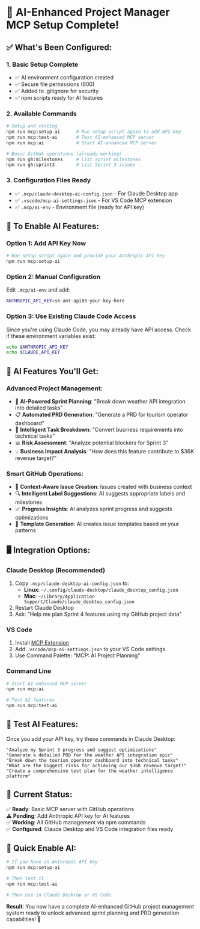 # 🤖 AI-Enhanced Project Manager MCP Setup Complete!

## ✅ **What's Been Configured:**

### **1. Basic Setup Complete**
- ✅ AI environment configuration created
- ✅ Secure file permissions (600)
- ✅ Added to .gitignore for security
- ✅ npm scripts ready for AI features

### **2. Available Commands**
```bash
# Setup and testing
npm run mcp:setup-ai      # Run setup script again to add API key
npm run mcp:test-ai       # Test AI-enhanced MCP server
npm run mcp:ai            # Start AI-enhanced MCP server

# Basic GitHub operations (already working)
npm run gh:milestones     # List sprint milestones
npm run gh:sprint3        # List Sprint 3 issues
```

### **3. Configuration Files Ready**
- ✅ `.mcp/claude-desktop-ai-config.json` - For Claude Desktop app
- ✅ `.vscode/mcp-ai-settings.json` - For VS Code MCP extension
- ✅ `.mcp/ai-env` - Environment file (ready for API key)

## 🔑 **To Enable AI Features:**

### **Option 1: Add API Key Now**
```bash
# Run setup script again and provide your Anthropic API key
npm run mcp:setup-ai
```

### **Option 2: Manual Configuration**
Edit `.mcp/ai-env` and add:
```bash
ANTHROPIC_API_KEY=sk-ant-api03-your-key-here
```

### **Option 3: Use Existing Claude Code Access**
Since you're using Claude Code, you may already have API access. Check if these environment variables exist:
```bash
echo $ANTHROPIC_API_KEY
echo $CLAUDE_API_KEY
```

## 🚀 **AI Features You'll Get:**

### **Advanced Project Management:**
- 🧠 **AI-Powered Sprint Planning**: "Break down weather API integration into detailed tasks"
- 📋 **Automated PRD Generation**: "Generate a PRD for tourism operator dashboard"
- 🎯 **Intelligent Task Breakdown**: "Convert business requirements into technical tasks"
- 📊 **Risk Assessment**: "Analyze potential blockers for Sprint 3"
- 💡 **Business Impact Analysis**: "How does this feature contribute to $36K revenue target?"

### **Smart GitHub Operations:**
- 🤖 **Context-Aware Issue Creation**: Issues created with business context
- 🔍 **Intelligent Label Suggestions**: AI suggests appropriate labels and milestones
- 📈 **Progress Insights**: AI analyzes sprint progress and suggests optimizations
- 🎨 **Template Generation**: AI creates issue templates based on your patterns

## 🖥️ **Integration Options:**

### **Claude Desktop (Recommended)**
1. Copy `.mcp/claude-desktop-ai-config.json` to:
   - **Linux**: `~/.config/claude-desktop/claude_desktop_config.json`
   - **Mac**: `~/Library/Application Support/Claude/claude_desktop_config.json`
2. Restart Claude Desktop
3. Ask: "Help me plan Sprint 4 features using my GitHub project data"

### **VS Code**
1. Install [MCP Extension](https://marketplace.visualstudio.com/items?itemName=anthropic.mcp)
2. Add `.vscode/mcp-ai-settings.json` to your VS Code settings
3. Use Command Palette: "MCP: AI Project Planning"

### **Command Line**
```bash
# Start AI-enhanced MCP server
npm run mcp:ai

# Test AI features
npm run mcp:test-ai
```

## 🧪 **Test AI Features:**

Once you add your API key, try these commands in Claude Desktop:

```
"Analyze my Sprint 3 progress and suggest optimizations"
"Generate a detailed PRD for the weather API integration epic"
"Break down the tourism operator dashboard into technical tasks"
"What are the biggest risks for achieving our $36K revenue target?"
"Create a comprehensive test plan for the weather intelligence platform"
```

## 🎯 **Current Status:**

✅ **Ready**: Basic MCP server with GitHub operations  
⚠️ **Pending**: Add Anthropic API key for AI features  
✅ **Working**: All GitHub management via npm commands  
✅ **Configured**: Claude Desktop and VS Code integration files ready  

## 🔧 **Quick Enable AI:**

```bash
# If you have an Anthropic API key
npm run mcp:setup-ai

# Then test it
npm run mcp:test-ai

# Then use in Claude Desktop or VS Code
```

**Result**: You now have a complete AI-enhanced GitHub project management system ready to unlock advanced sprint planning and PRD generation capabilities! 🎉